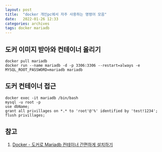 ```yaml
---
layout: post
title:  "docker 개인pc에서 자주 사용하는 명령어 모음"
date:   2022-01-26 12:33
categories: archives
tags: docker mariadb
---
```


## 도커 이미지 받아와 컨테이너 올리기
```shell
docker pull mariadb
docker run --name mariadb -d -p 3306:3306 --restart=always -e MYSQL_ROOT_PASSWORD=mariadb mariadb
```

## 도커 컨테이너 접근
```shell
docker exec -it mariadb /bin/bash
mysql -u root -p
use dbName;
grant all privillages on *.* to 'root'@'%' identified by 'test!1234';
flush privillages;
```


## 참고
1. [Docker - 도커로 Mariadb 컨테이너 간편하게 설치하기](https://7942yongdae.tistory.com/130)

